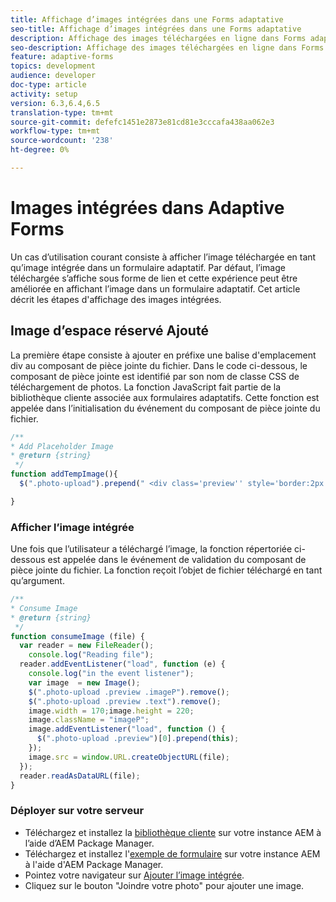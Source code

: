 ```yaml
---
title: Affichage d’images intégrées dans une Forms adaptative
seo-title: Affichage d’images intégrées dans une Forms adaptative
description: Affichage des images téléchargées en ligne dans Forms adaptatif
seo-description: Affichage des images téléchargées en ligne dans Forms adaptatif
feature: adaptive-forms
topics: development
audience: developer
doc-type: article
activity: setup
version: 6.3,6.4,6.5
translation-type: tm+mt
source-git-commit: defefc1451e2873e81cd81e3cccafa438aa062e3
workflow-type: tm+mt
source-wordcount: '238'
ht-degree: 0%

---
```



# Images intégrées dans Adaptive Forms

Un cas d’utilisation courant consiste à afficher l’image téléchargée en tant qu’image intégrée dans un formulaire adaptatif. Par défaut, l’image téléchargée s’affiche sous forme de lien et cette expérience peut être améliorée en affichant l’image dans un formulaire adaptatif. Cet article décrit les étapes d&#39;affichage des images intégrées.

## Image d’espace réservé Ajouté

La première étape consiste à ajouter en préfixe une balise d&#39;emplacement div au composant de pièce jointe du fichier. Dans le code ci-dessous, le composant de pièce jointe est identifié par son nom de classe CSS de téléchargement de photos. La fonction JavaScript fait partie de la bibliothèque cliente associée aux formulaires adaptatifs. Cette fonction est appelée dans l’initialisation du événement du composant de pièce jointe du fichier.

```javascript
/**
* Add Placeholder Image
* @return {string} 
 */
function addTempImage(){
  $(".photo-upload").prepend(" <div class='preview'' style='border:2px solid;height:225px;width:175px;text-align:center'><br><br><div class='text'>3.5mm * 4.5mm<br>2Mb max<br>Min 600dpi</div></div><br>");

}
```

### Afficher l’image intégrée

Une fois que l’utilisateur a téléchargé l’image, la fonction répertoriée ci-dessous est appelée dans le événement de validation du composant de pièce jointe du fichier. La fonction reçoit l’objet de fichier téléchargé en tant qu’argument.

```javascript
/**
* Consume Image
* @return {string} 
 */
function consumeImage (file) {
  var reader = new FileReader();
    console.log("Reading file");
  reader.addEventListener("load", function (e) {
    console.log("in the event listener");
    var image  = new Image();
    $(".photo-upload .preview .imageP").remove();
    $(".photo-upload .preview .text").remove();
    image.width = 170;image.height = 220;
    image.className = "imageP";
    image.addEventListener("load", function () {
      $(".photo-upload .preview")[0].prepend(this);
    });
    image.src = window.URL.createObjectURL(file);
  });
  reader.readAsDataURL(file); 
}
```

### Déployer sur votre serveur

* Téléchargez et installez la [bibliothèque cliente](assets/inline-image-client-library.zip) sur votre instance AEM à l’aide d’AEM Package Manager.
* Téléchargez et installez l&#39;[exemple de formulaire](assets/inline-image-af.zip) sur votre instance AEM à l&#39;aide d&#39;AEM Package Manager.
* Pointez votre navigateur sur [Ajouter l’image intégrée](http://localhost:4502/content/dam/formsanddocuments/addinlineimage/jcr:content?wcmmode=disabled).
* Cliquez sur le bouton &quot;Joindre votre photo&quot; pour ajouter une image.